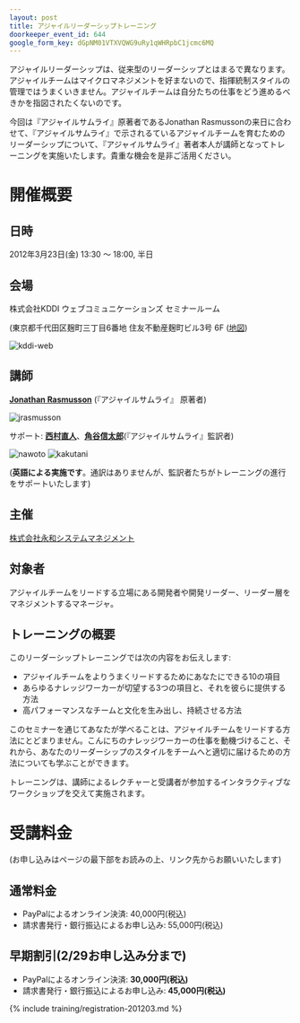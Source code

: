 ```yaml
---
layout: post
title: アジャイルリーダーシップトレーニング
doorkeeper_event_id: 644
google_form_key: dGpNM01VTXVQWG9uRy1qWHRpbC1jcmc6MQ
---
```


アジャイルリーダーシップは、従来型のリーダーシップとはまるで異なります。アジャイルチームはマイクロマネジメントを好まないので、指揮統制スタイルの管理ではうまくいきません。アジャイルチームは自分たちの仕事をどう進めるべきかを指図されたくないのです。

今回は『アジャイルサムライ』原著者であるJonathan Rasmussonの来日に合わせて、『アジャイルサムライ』で示されるているアジャイルチームを育むためのリーダーシップについて、『アジャイルサムライ』著者本人が講師となってトレーニングを実施いたします。貴重な機会を是非ご活用ください。

# 開催概要

## 日時

2012年3月23日(金) 13:30 〜 18:00, 半日

## 会場

株式会社KDDI ウェブコミュニケーションズ セミナールーム

(東京都千代田区麹町三丁目6番地 住友不動産麹町ビル3号 6F ([地図](http://www.kddi-webcommunications.co.jp/corporate/map.html))

![kddi-web](/training/assets/training/kddi-web.png "kddi-web")

## 講師

**[Jonathan Rasmusson](http://twitter.com/jrasmusson)** (『アジャイルサムライ』 原著者)

![jrasmusson](/training/assets/training/jrasmusson.jpg "jrasmusson")


サポート: **[西村直人](http://twitter.com/nawoto)**、**[角谷信太郎](http://twitter.com/kakutani)**(『アジャイルサムライ』監訳者)

![nawoto](/training/assets/training/nawoto.jpg "nawoto")
![kakutani](/training/assets/training/kakutani.png "kakutani")

(**英語による実施です**。通訳はありませんが、監訳者たちがトレーニングの進行をサポートいたします)

## 主催

[株式会社永和システムマネジメント](http://www.esm.co.jp/)

## 対象者

アジャイルチームをリードする立場にある開発者や開発リーダー、リーダー層をマネジメントするマネージャ。

## トレーニングの概要

このリーダーシップトレーニングでは次の内容をお伝えします:

<ul>
<li>アジャイルチームをよりうまくリードするためにあなたにできる10の項目</li>
<li>あらゆるナレッジワーカーが切望する3つの項目と、それを彼らに提供する方法</li>
<li>高パフォーマンスなチームと文化を生み出し、持続させる方法</li>
</ul>

このセミナーを通じてあなたが学べることは、アジャイルチームをリードする方法にとどまりません。こんにちのナレッジワーカーの仕事を動機づけること、それから、あなたのリーダーシップのスタイルをチームへと適切に届けるための方法についても学ぶことができます。

トレーニングは、講師によるレクチャーと受講者が参加するインタラクティブなワークショップを交えて実施されます。

# 受講料金

(お申し込みはページの最下部をお読みの上、リンク先からお願いいたします)

## 通常料金

- PayPalによるオンライン決済: 40,000円(税込)
- 請求書発行・銀行振込によるお申し込み: 55,000円(税込)

## 早期割引(2/29お申し込み分まで)

- PayPalによるオンライン決済: **30,000円(税込)**
- 請求書発行・銀行振込によるお申し込み: **45,000円(税込)**

{% include training/registration-201203.md %}
